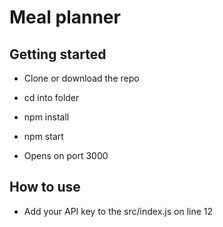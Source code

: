 # Meal planner

## Getting started

- Clone or download the repo
- cd into folder
- npm install
- npm start

- Opens on port 3000

## How to use

- Add your API key to the src/index.js on line 12
